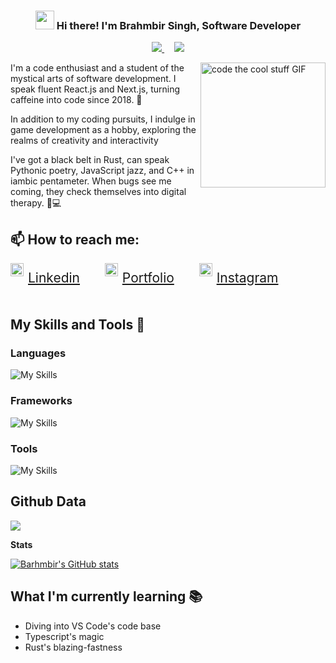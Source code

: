 <!-- Heading -->
<h3 align="center"><img src = "https://raw.githubusercontent.com/MartinHeinz/MartinHeinz/master/wave.gif" width = 30px> Hi there! I'm Brahmbir Singh, Software Developer</h3>

<!-- Profile Views -->

<p align="center">
 <a href="https://brahmbir.vercel.app">
 <img src="https://img.shields.io/badge/PORTFOLIO-E34F26?style=for-the-badge&color=red" />
  </a> &nbsp; &nbsp; <a href="https://linkedin.com/in/brahm-bir-singh-6a9115245">  
  <img src ="https://img.shields.io/badge/LinkedIn-0077B5?style=for-the-badge&logo=linkedin&logoColor=white" /></a>
</p>

 <!--  About section -->

<img align="right" width="200" height="auto" alt="code the cool stuff GIF" src="https://media.giphy.com/media/RK5KD6UcUpAt92zZvt/giphy.gif" />

I'm a code enthusiast and a student of the mystical arts of software development. I speak fluent React.js and Next.js, turning caffeine into code since 2018. 🚀

In addition to my coding pursuits, I indulge in game development as a hobby, exploring the realms of creativity and interactivity

I've got a black belt in Rust, can speak Pythonic poetry, JavaScript jazz, and C++ in iambic pentameter. When bugs see me coming, they check themselves into digital therapy. 🐞💻

<!-- --- -->

<!-- - **For my website**

  > Visit [https://brahmbir.vercel.app](https://brahmbir.vercel.app)

- **For list of all projects**
  > Visit [https://brahmbir.github.io](https://brahmbir.github.io)

--- -->

## 📫 How to reach me:

<div style="display:flex; gap:1em;">
 <a style="display:flex; gap:0.5em;" href="https://linkedin.com/in/brahm-bir-singh-6a9115245">
    <img style="width:1.5em;" src="https://skillicons.dev/icons?i=linkedin&theme=dark" />
    <p style="font-size:1.5em; margin-top: 0.5em;">Linkedin</p>
  </a>&nbsp; &nbsp;
  <a style="display:flex; gap:0.5em;" href="https://brahmbir.vercel.app">
    <img style="width:1.5em;" src="https://skillicons.dev/icons?i=nextjs&theme=dark" />
    <p style="font-size:1.5em; margin-top: 0.5em;">Portfolio</p>
</a>&nbsp; &nbsp;
<a style="display:flex; gap:0.5em;" href="https://instagram.com/brahmbirs?utm_source=qr&igshid=MzNlNGNkZWQ4Mg%3D%3D">
<img style="width:1.5em;" src="https://skillicons.dev/icons?i=instagram&theme=dark" />
<p style="font-size:1.5em; margin-top: 0.5em;">Instagram</p>
  </a>
</div>
<!--  Skill section -->

## My Skills and Tools 📜

### Languages

![My Skills](https://skillicons.dev/icons?i=js,ts,html,css,mysql,python,rust,cpp)

### Frameworks

![My Skills](https://skillicons.dev/icons?i=react,nextjs,expressjs,prisma)

### Tools

![My Skills](https://skillicons.dev/icons?i=vscode,blender,git,linux,nodejs,vite,docker,postman)

<!--START_SECTION:waka-->
<!--END_SECTION:waka-->

## Github Data

![](http://github-profile-summary-cards.vercel.app/api/cards/profile-details?username=brahmbir&theme=discord_old_blurple)
<br/>

**Stats**

[![Barhmbir's GitHub stats](https://github-readme-stats.vercel.app/api?username=brahmbir)](https://github.com/brahmbir)

## What I'm currently learning 📚

- Diving into VS Code's code base
- Typescript's magic
- Rust's blazing-fastness
<!--
-->
